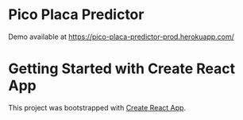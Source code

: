 # Pico Placa Predictor

Demo available at https://pico-placa-predictor-prod.herokuapp.com/

# Getting Started with Create React App

This project was bootstrapped with [Create React App](https://github.com/facebook/create-react-app).
